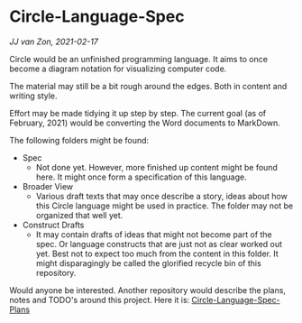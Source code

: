 Circle-Language-Spec
====================

*JJ van Zon, 2021-02-17*

Circle would be an unfinished programming language. It aims to once become a diagram notation for visualizing computer code.

The material may still be a bit rough around the edges. Both in content and writing style.

Effort may  be made tidying it up step by step. The current goal (as of February, 2021) would be converting the Word documents to MarkDown.

The following folders might be found:

- Spec
    - Not done yet. However, more finished up content might be found here. It might once form a specification of this language.
- Broader View
    - Various draft texts that may once describe a story, ideas about how this Circle language might be used in practice. The folder may not be organized that well yet.
- Construct Drafts
    - It may contain drafts of ideas that might not become part of the spec. Or language constructs that are just not as clear worked out yet. Best not to expect too much from the content in this folder. It might disparagingly be called the glorified recycle bin of this repository.

Would anyone be interested. Another repository would describe the plans, notes and TODO's around this project. Here it is: [Circle-Language-Spec-Plans](https://github.com/jjvanzon/Circle-Language-Spec-Plans)